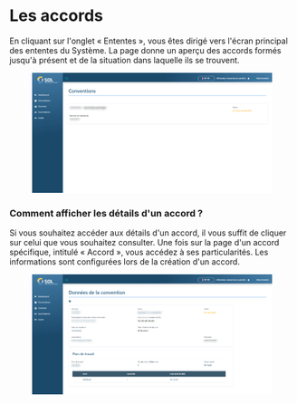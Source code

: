 # Les accords

En cliquant sur l'onglet « Ententes », vous êtes dirigé vers l'écran principal des ententes du Système. La page donne un aperçu des accords formés jusqu'à présent et de la situation dans laquelle ils se trouvent.

<figure><img src="../../../.gitbook/assets/conv-asso.png" alt=""><figcaption></figcaption></figure>

### Comment afficher les détails d'un accord ?

Si vous souhaitez accéder aux détails d'un accord, il vous suffit de cliquer sur celui que vous souhaitez consulter. Une fois sur la page d'un accord spécifique, intitulé « Accord », vous accédez à ses particularités. Les informations sont configurées lors de la création d'un accord.

<figure><img src="../../../.gitbook/assets/con-asso-det.png" alt=""><figcaption></figcaption></figure>
